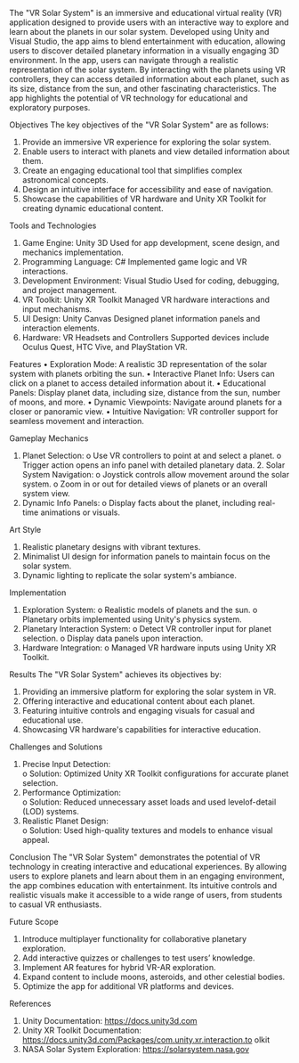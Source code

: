 The "VR Solar System" is an immersive and educational virtual reality (VR) application designed to provide users with an interactive way to explore and learn about the planets in our solar system. 
Developed using Unity and Visual Studio, the app aims to blend entertainment with education, allowing users to discover detailed planetary information in a visually engaging 3D environment. 
In the app, users can navigate through a realistic representation of the solar system. By interacting with the planets using VR 
controllers, they can access detailed information about each planet, such as its size, distance from the sun, and other fascinating characteristics. The app highlights the potential of VR technology for educational and exploratory purposes. 
  
Objectives 
The key objectives of the "VR Solar System" are as follows: 
1.	Provide an immersive VR experience for exploring the solar system. 
2.	Enable users to interact with planets and view detailed information about them. 
3.	Create an engaging educational tool that simplifies complex astronomical concepts. 
4.	Design an intuitive interface for accessibility and ease of navigation. 
5.	Showcase the capabilities of VR hardware and Unity XR Toolkit for creating dynamic educational content. 
  
Tools and Technologies 
1.	Game Engine: Unity 3D 
Used for app development, scene design, and mechanics implementation. 
2.	Programming Language: C# 
Implemented game logic and VR interactions. 
3.	Development Environment: Visual Studio 
Used for coding, debugging, and project management. 
4.	VR Toolkit: Unity XR Toolkit 
Managed VR hardware interactions and input mechanisms. 
5.	UI Design: Unity Canvas 
Designed planet information panels and interaction elements. 
6.	Hardware: VR Headsets and Controllers 
Supported devices include Oculus Quest, HTC Vive, and PlayStation VR. 
  
Features 
•	Exploration Mode: A realistic 3D representation of the solar system with planets orbiting the sun. 
•	Interactive Planet Info: Users can click on a planet to access detailed information about it. 
•	Educational Panels: Display planet data, including size, distance from the sun, number of moons, and more. 
•	Dynamic Viewpoints: Navigate around planets for a closer or panoramic view. 
•	Intuitive Navigation: VR controller support for seamless movement and interaction. 
  
Gameplay Mechanics 
1. Planet Selection: 
o	Use VR controllers to point at and select a planet. 
o	Trigger action opens an info panel with detailed planetary data. 2. Solar System Navigation: 
o	Joystick controls allow movement around the solar system. 
o	Zoom in or out for detailed views of planets or an overall system view. 
3. Dynamic Info Panels: 
o Display facts about the planet, including real-time animations or visuals. 
  
Art Style 
1.	Realistic planetary designs with vibrant textures. 
2.	Minimalist UI design for information panels to maintain focus on the solar system. 
3.	Dynamic lighting to replicate the solar system's ambiance. 
  
Implementation 
1. Exploration System: 
o	Realistic models of planets and the sun. 
o	Planetary orbits implemented using Unity's physics system. 
2. Planetary Interaction System: o Detect VR controller input for planet selection. 
o Display data panels upon interaction. 
3. Hardware Integration: 
o Managed VR hardware inputs using Unity XR Toolkit. 
  
Results 
The "VR Solar System" achieves its objectives by: 
1.	Providing an immersive platform for exploring the solar system in VR. 
2.	Offering interactive and educational content about each planet. 
3.	Featuring intuitive controls and engaging visuals for casual and educational use. 
4.	Showcasing VR hardware's capabilities for interactive education. 
  
Challenges and Solutions 
1. Precise Input Detection:  
o Solution: Optimized Unity XR Toolkit configurations for accurate planet selection. 
2. Performance Optimization:  
o Solution: Reduced unnecessary asset loads and used levelof-detail (LOD) systems. 
3. Realistic Planet Design:  
o Solution: Used high-quality textures and models to enhance visual appeal. 
  
Conclusion 
The "VR Solar System" demonstrates the potential of VR technology in creating interactive and educational experiences. By allowing users to explore planets and learn about them in an engaging 
environment, the app combines education with entertainment. Its intuitive controls and realistic visuals make it accessible to a wide range of users, from students to casual VR enthusiasts. 
  
Future Scope 
1.	Introduce multiplayer functionality for collaborative planetary exploration. 
2.	Add interactive quizzes or challenges to test users’ knowledge. 
3.	Implement AR features for hybrid VR-AR exploration. 
4.	Expand content to include moons, asteroids, and other celestial bodies. 
5.	Optimize the app for additional VR platforms and devices. 
  
References 
1.	Unity Documentation: https://docs.unity3d.com 
2.	Unity XR Toolkit Documentation: 
https://docs.unity3d.com/Packages/com.unity.xr.interaction.to olkit 
3.	NASA Solar System Exploration: https://solarsystem.nasa.gov 
